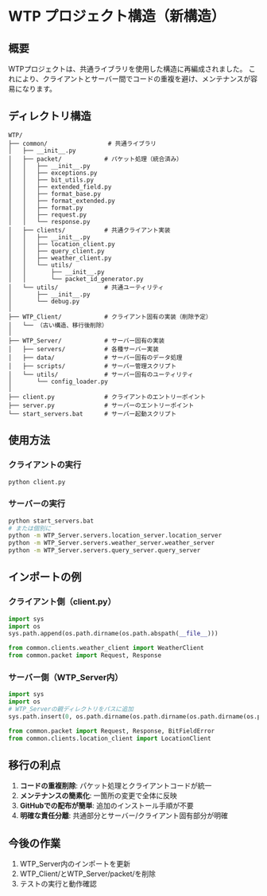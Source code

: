 # WTP プロジェクト構造（新構造）

## 概要
WTPプロジェクトは、共通ライブラリを使用した構造に再編成されました。
これにより、クライアントとサーバー間でコードの重複を避け、メンテナンスが容易になります。

## ディレクトリ構造

```
WTP/
├── common/                 # 共通ライブラリ
│   ├── __init__.py
│   ├── packet/            # パケット処理（統合済み）
│   │   ├── __init__.py
│   │   ├── exceptions.py
│   │   ├── bit_utils.py
│   │   ├── extended_field.py
│   │   ├── format_base.py
│   │   ├── format_extended.py
│   │   ├── format.py
│   │   ├── request.py
│   │   └── response.py
│   ├── clients/           # 共通クライアント実装
│   │   ├── __init__.py
│   │   ├── location_client.py
│   │   ├── query_client.py
│   │   ├── weather_client.py
│   │   └── utils/
│   │       ├── __init__.py
│   │       └── packet_id_generator.py
│   └── utils/             # 共通ユーティリティ
│       ├── __init__.py
│       └── debug.py
│
├── WTP_Client/            # クライアント固有の実装（削除予定）
│   └── （古い構造、移行後削除）
│
├── WTP_Server/            # サーバー固有の実装
│   ├── servers/           # 各種サーバー実装
│   ├── data/              # サーバー固有のデータ処理
│   ├── scripts/           # サーバー管理スクリプト
│   └── utils/             # サーバー固有のユーティリティ
│       └── config_loader.py
│
├── client.py              # クライアントのエントリーポイント
├── server.py              # サーバーのエントリーポイント
└── start_servers.bat      # サーバー起動スクリプト
```

## 使用方法

### クライアントの実行
```bash
python client.py
```

### サーバーの実行
```bash
python start_servers.bat
# または個別に
python -m WTP_Server.servers.location_server.location_server
python -m WTP_Server.servers.weather_server.weather_server
python -m WTP_Server.servers.query_server.query_server
```

## インポートの例

### クライアント側（client.py）
```python
import sys
import os
sys.path.append(os.path.dirname(os.path.abspath(__file__)))

from common.clients.weather_client import WeatherClient
from common.packet import Request, Response
```

### サーバー側（WTP_Server内）
```python
import sys
import os
# WTP_Serverの親ディレクトリをパスに追加
sys.path.insert(0, os.path.dirname(os.path.dirname(os.path.dirname(os.path.abspath(__file__)))))

from common.packet import Request, Response, BitFieldError
from common.clients.location_client import LocationClient
```

## 移行の利点

1. **コードの重複削除**: パケット処理とクライアントコードが統一
2. **メンテナンスの簡素化**: 一箇所の変更で全体に反映
3. **GitHubでの配布が簡単**: 追加のインストール手順が不要
4. **明確な責任分離**: 共通部分とサーバー/クライアント固有部分が明確

## 今後の作業

1. WTP_Server内のインポートを更新
2. WTP_Client/とWTP_Server/packet/を削除
3. テストの実行と動作確認
